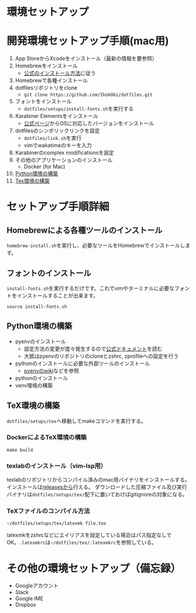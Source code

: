 # 環境セットアップ

# 開発環境セットアップ手順(mac用)
1. App StoreからXcodeをインストール（最新の情報を要参照）
1. Homebrewをインストール
	- [公式のインストール方法](https://brew.sh/index_ja)に従う
1. Homebrewで各種インストール
1. dotfilesリポジトリをclone
	- `git clone https://github.com/IkokObi/dotfiles.git`
1. フォントをインストール
	- `dotfiles/setups/install-fonts.sh`を実行する
1. Karabiner Elementsをインストール
	- [公式ページ](https://karabiner-elements.pqrs.org/)からOSに対応したバージョンをインストール
1. dotfilesのシンボリックリンクを設定
	- `dotfiles/link.sh`を実行
	- vimでwakatimeのキーを入力
1. Karabinerのcomplex modificationsを設定
1. その他のアプリケーションのインストール
	- Docker (for Mac)
1. [Python環境の構築](#Python環境の構築)
1. [Tex環境の構築](#TeX環境の構築)



# セットアップ手順詳細
## Homebrewによる各種ツールのインストール
`homebrew-install.sh`を実行し、必要なツールをHomebrewでインストールします。

## フォントのインストール
`install-fonts.sh`を実行するだけです。これでvimやターミナルに必要なフォントをインストールすることが出来ます。
```
source install-fonts.sh
```

## Python環境の構築
- pyenvのインストール
  - 設定方法の変更が度々発生するので[公式ドキュメント](https://github.com/pyenv/pyenv)を読む
  - 大抵はpyenvのリポジトリのcloneとzshrc, zprofileへの設定を行う
- pythonのインストールに必要な外部ツールのインストール
  - [pyenvのwiki](https://github.com/pyenv/pyenv/wiki#suggested-build-environment)などを参照
- pythonのインストール
- venv環境の構築


## TeX環境の構築
`dotfiles/setups/tex`へ移動してmakeコマンドを実行する。
### DockerによるTeX環境の構築
```
make build
```

### texlabのインストール（vim-lsp用）
texlabのリポジトリからコンパイル済みのmac用バイナリをインストールする。インストールは[releasesから](https://github.com/latex-lsp/texlab/releases)行える。
ダウンロードした圧縮ファイル及び実行バイナリは`dotfiles/setups/tex/`配下に置いておけばgitignoreの対象になる。

### TeXファイルのコンパイル方法
```
~/dotfiles/setups/tex/latexmk file.tex
```
latexmkをzshrcなどにエイリアスを設定している場合はパス指定なしでOK。`.latexmkrc`は`~/dotfiles/tex/.latexmkrc`を参照している。


# その他の環境セットアップ（備忘録）
- Googleアカウント
- Slack
- Google IME
- Dropbox
